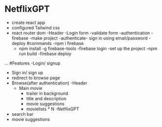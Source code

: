# NetflixGPT
- create react app
- configured Tailwind css
- react router dom
-Header
-Login form
-validate form
-authentication
 -firebase
  -make project
  -authenticate- sign in using email/password
  -deploy
  #commands
    -npm i firebase
    - npm install -g firebase-tools
    -firebase login
      -set up the project
    -npm run build
    -firebase deploy

...
#Features
-Login/ signup
  - Sign in/ sign up
  - redirect to browse page
- Browse(after authentication)
 -Header
  - Main movie
    - trailer in background
    - title and description
    - movie suggestions
     - movielists * N
-NetflixGPT
 - search bar
- movie suggestions
